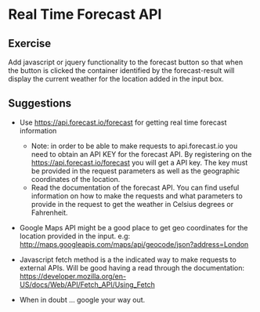 # Real Time Forecast API

## Exercise 

Add javascript or jquery functionality to the forecast button so that when the 
button is clicked the container identified by the forecast-result will display the
current weather for the location added in the input box.

## Suggestions

* Use https://api.forecast.io/forecast for getting real time forecast information
    * Note: in order to be able to make requests to api.forecast.io you need to obtain an 
    API KEY for the forecast API. By registering on the https://api.forecast.io/forecast you 
    will get a API key. The key must be provided in the request parameters as well as the 
    geographic coordinates of the location.
    * Read the documentation of the forecast API. You can find useful information on how to 
    make the requests and what parameters to provide in the request to get the weather in 
    Celsius degrees or Fahrenheit.
   
* Google Maps API might be a good place to get geo coordinates for the location provided in
the input.
e.g: http://maps.googleapis.com/maps/api/geocode/json?address=London

* Javascript fetch method is a the indicated way to make requests to external APIs. Will be
good having a read through the documentation: https://developer.mozilla.org/en-US/docs/Web/API/Fetch_API/Using_Fetch

* When in doubt ... google your way out.